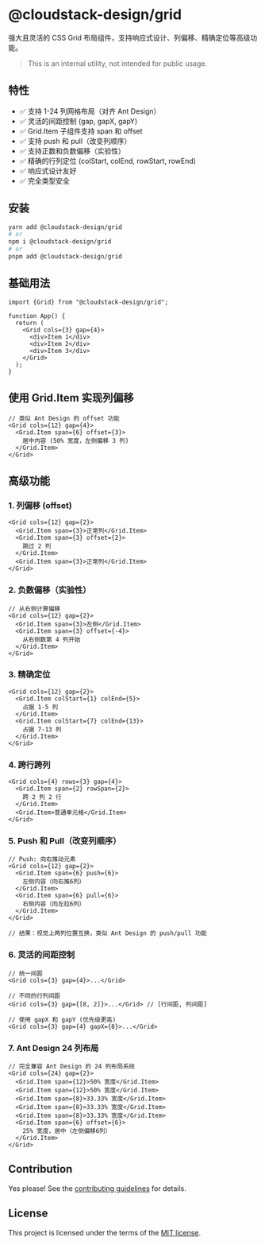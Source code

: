 # @cloudstack-design/grid

强大且灵活的 CSS Grid 布局组件，支持响应式设计、列偏移、精确定位等高级功能。

> This is an internal utility, not intended for public usage.

## 特性

- ✅ 支持 1-24 列网格布局（对齐 Ant Design）
- ✅ 灵活的间距控制 (gap, gapX, gapY)
- ✅ Grid.Item 子组件支持 span 和 offset
- ✅ 支持 push 和 pull（改变列顺序）
- ✅ 支持正数和负数偏移（实验性）
- ✅ 精确的行列定位 (colStart, colEnd, rowStart, rowEnd)
- ✅ 响应式设计友好
- ✅ 完全类型安全

## 安装

```sh
yarn add @cloudstack-design/grid
# or
npm i @cloudstack-design/grid
# or
pnpm add @cloudstack-design/grid
```

## 基础用法

```tsx
import {Grid} from "@cloudstack-design/grid";

function App() {
  return (
    <Grid cols={3} gap={4}>
      <div>Item 1</div>
      <div>Item 2</div>
      <div>Item 3</div>
    </Grid>
  );
}
```

## 使用 Grid.Item 实现列偏移

```tsx
// 类似 Ant Design 的 offset 功能
<Grid cols={12} gap={4}>
  <Grid.Item span={6} offset={3}>
    居中内容 (50% 宽度，左侧偏移 3 列)
  </Grid.Item>
</Grid>
```

## 高级功能

### 1. 列偏移 (offset)

```tsx
<Grid cols={12} gap={2}>
  <Grid.Item span={3}>正常列</Grid.Item>
  <Grid.Item span={3} offset={2}>
    跳过 2 列
  </Grid.Item>
  <Grid.Item span={3}>正常列</Grid.Item>
</Grid>
```

### 2. 负数偏移（实验性）

```tsx
// 从右侧计算偏移
<Grid cols={12} gap={2}>
  <Grid.Item span={3}>左侧</Grid.Item>
  <Grid.Item span={3} offset={-4}>
    从右侧数第 4 列开始
  </Grid.Item>
</Grid>
```

### 3. 精确定位

```tsx
<Grid cols={12} gap={2}>
  <Grid.Item colStart={1} colEnd={5}>
    占据 1-5 列
  </Grid.Item>
  <Grid.Item colStart={7} colEnd={13}>
    占据 7-13 列
  </Grid.Item>
</Grid>
```

### 4. 跨行跨列

```tsx
<Grid cols={4} rows={3} gap={4}>
  <Grid.Item span={2} rowSpan={2}>
    跨 2 列 2 行
  </Grid.Item>
  <Grid.Item>普通单元格</Grid.Item>
</Grid>
```

### 5. Push 和 Pull（改变列顺序）

```tsx
// Push: 向右推动元素
<Grid cols={12} gap={2}>
  <Grid.Item span={6} push={6}>
    左侧内容（向右推6列）
  </Grid.Item>
  <Grid.Item span={6} pull={6}>
    右侧内容（向左拉6列）
  </Grid.Item>
</Grid>

// 结果：视觉上两列位置互换，类似 Ant Design 的 push/pull 功能
```

### 6. 灵活的间距控制

```tsx
// 统一间距
<Grid cols={3} gap={4}>...</Grid>

// 不同的行列间距
<Grid cols={3} gap={[8, 2]}>...</Grid> // [行间距, 列间距]

// 使用 gapX 和 gapY (优先级更高)
<Grid cols={3} gap={4} gapX={8}>...</Grid>
```

### 7. Ant Design 24 列布局

```tsx
// 完全兼容 Ant Design 的 24 列布局系统
<Grid cols={24} gap={2}>
  <Grid.Item span={12}>50% 宽度</Grid.Item>
  <Grid.Item span={12}>50% 宽度</Grid.Item>
  <Grid.Item span={8}>33.33% 宽度</Grid.Item>
  <Grid.Item span={8}>33.33% 宽度</Grid.Item>
  <Grid.Item span={8}>33.33% 宽度</Grid.Item>
  <Grid.Item span={6} offset={6}>
    25% 宽度，居中（左侧偏移6列）
  </Grid.Item>
</Grid>
```

## Contribution

Yes please! See the
[contributing guidelines](https://github.com/cloudstack-tech/cloudstack-design/blob/master/CONTRIBUTING.md)
for details.

## License

This project is licensed under the terms of the
[MIT license](https://github.com/cloudstack-tech/cloudstack-design/blob/master/LICENSE).
